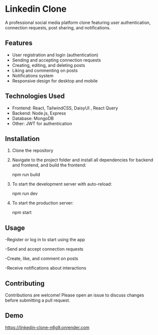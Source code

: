 # Linkedin Clone

A professional social media platform clone featuring user authentication, connection requests, post sharing, and notifications.

## Features

- User registration and login (authentication)  
- Sending and accepting connection requests  
- Creating, editing, and deleting posts  
- Liking and commenting on posts  
- Notifications system  
- Responsive design for desktop and mobile

## Technologies Used

- Frontend: React, TailwindCSS, DaisyUI , React Query  
- Backend: Node.js, Express  
- Database: MongoDB  
- Other: JWT for authentication

## Installation

1. Clone the repository
   
2. Navigate to the project folder and install all dependencies for backend and frontend, and build the frontend:
   
    npm run build
   
4. To start the development server with auto-reload:
   
    npm run dev
    
5. To start the production server:
   
    npm start

## Usage
-Register or log in to start using the app

-Send and accept connection requests

-Create, like, and comment on posts

-Receive notifications about interactions

## Contributing
Contributions are welcome! Please open an issue to discuss changes before submitting a pull request.

## Demo
https://linkedin-clone-n6g9.onrender.com
